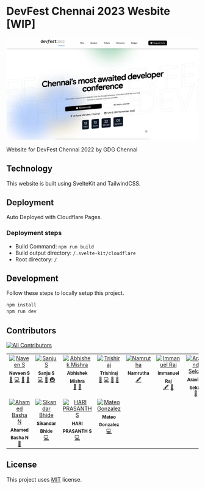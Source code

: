 # DevFest Chennai 2023 Wesbite [WIP]

![A screenshot of the DevFest Chennai 2022 website](static/web.webp "DevFest Chennai 2022 website")

Website for DevFest Chennai 2022 by GDG Chennai

## Technology

This website is built using SvelteKit and TailwindCSS.

## Deployment

Auto Deployed with Cloudflare Pages.

### Deployment steps

* Build Command: `npm run build`
* Build output directory: `/.svelte-kit/cloudflare`
* Root directory: `/`

## Development

Follow these steps to locally setup this project.

```bash
npm install
npm run dev
```

## Contributors

<!-- ALL-CONTRIBUTORS-BADGE:START - Do not remove or modify this section -->
[![All Contributors](https://img.shields.io/badge/all_contributors-11-orange.svg?style=flat-square)](#contributors-)
<!-- ALL-CONTRIBUTORS-BADGE:END -->


<!-- ALL-CONTRIBUTORS-LIST:START - Do not remove or modify this section -->
<!-- prettier-ignore-start -->
<!-- markdownlint-disable -->
<table>
  <tbody>
    <tr>
      <td align="center" valign="top" width="14.28%"><a href="https://navs.page"><img src="https://avatars.githubusercontent.com/u/22239584?v=4?s=100" width="100px;" alt="Naveen S"/><br /><sub><b>Naveen S</b></sub></a><br /><a href="#maintenance-navhits" title="Maintenance">🚧</a> <a href="https://github.com/gdgchennai/devfest2022-web/commits?author=navhits" title="Code">💻</a> <a href="https://github.com/gdgchennai/devfest2022-web/commits?author=navhits" title="Documentation">📖</a> <a href="https://github.com/gdgchennai/devfest2022-web/pulls?q=is%3Apr+reviewed-by%3Anavhits" title="Reviewed Pull Requests">👀</a></td>
      <td align="center" valign="top" width="14.28%"><a href="https://www.thisux.in"><img src="https://avatars.githubusercontent.com/u/23400022?v=4?s=100" width="100px;" alt="Sanju S"/><br /><sub><b>Sanju S</b></sub></a><br /><a href="https://github.com/gdgchennai/devfest2022-web/commits?author=Spikeysanju" title="Code">💻</a> <a href="#design-Spikeysanju" title="Design">🎨</a> <a href="#infra-Spikeysanju" title="Infrastructure (Hosting, Build-Tools, etc)">🚇</a></td>
      <td align="center" valign="top" width="14.28%"><a href="http://abhishekmishra.dev"><img src="https://avatars.githubusercontent.com/u/38150419?v=4?s=100" width="100px;" alt="Abhishek Mishra"/><br /><sub><b>Abhishek Mishra</b></sub></a><br /><a href="https://github.com/gdgchennai/devfest2022-web/pulls?q=is%3Apr+reviewed-by%3Aabhishekmishragithub" title="Reviewed Pull Requests">👀</a> <a href="#ideas-abhishekmishragithub" title="Ideas, Planning, & Feedback">🤔</a></td>
      <td align="center" valign="top" width="14.28%"><a href="https://trishiraj.me/"><img src="https://avatars.githubusercontent.com/u/10130963?v=4?s=100" width="100px;" alt="Trishiraj"/><br /><sub><b>Trishiraj</b></sub></a><br /><a href="#projectManagement-StarkDroid" title="Project Management">📆</a> <a href="https://github.com/gdgchennai/devfest2022-web/commits?author=StarkDroid" title="Code">💻</a> <a href="https://github.com/gdgchennai/devfest2022-web/pulls?q=is%3Apr+reviewed-by%3AStarkDroid" title="Reviewed Pull Requests">👀</a> <a href="#maintenance-StarkDroid" title="Maintenance">🚧</a></td>
      <td align="center" valign="top" width="14.28%"><a href="https://github.com/namruthahari"><img src="https://avatars.githubusercontent.com/u/67582793?v=4?s=100" width="100px;" alt="Namrutha"/><br /><sub><b>Namrutha</b></sub></a><br /><a href="#content-namruthahari" title="Content">🖋</a></td>
      <td align="center" valign="top" width="14.28%"><a href="https://iamimmanuelraj.github.io/"><img src="https://avatars.githubusercontent.com/u/26855364?v=4?s=100" width="100px;" alt="Immanuel Raj"/><br /><sub><b>Immanuel Raj</b></sub></a><br /><a href="#content-iamimmanuelraj" title="Content">🖋</a> <a href="https://github.com/gdgchennai/devfest2022-web/pulls?q=is%3Apr+reviewed-by%3Aiamimmanuelraj" title="Reviewed Pull Requests">👀</a></td>
      <td align="center" valign="top" width="14.28%"><a href="https://github.com/iamaravindsekar"><img src="https://avatars.githubusercontent.com/u/20441340?v=4?s=100" width="100px;" alt="Aravind Sekar"/><br /><sub><b>Aravind Sekar</b></sub></a><br /><a href="#design-iamaravindsekar" title="Design">🎨</a></td>
    </tr>
    <tr>
      <td align="center" valign="top" width="14.28%"><a href="https://ahamedbasha-n.github.io/portfolio/"><img src="https://avatars.githubusercontent.com/u/69695103?v=4?s=100" width="100px;" alt="Ahamed Basha N "/><br /><sub><b>Ahamed Basha N </b></sub></a><br /><a href="#maintenance-ahamedbasha-n" title="Maintenance">🚧</a></td>
      <td align="center" valign="top" width="14.28%"><a href="https://github.com/SikandarJODD"><img src="https://avatars.githubusercontent.com/u/93428946?v=4?s=100" width="100px;" alt="Sikandar Bhide"/><br /><sub><b>Sikandar Bhide</b></sub></a><br /><a href="https://github.com/gdgchennai/devfest2022-web/commits?author=SikandarJODD" title="Code">💻</a></td>
      <td align="center" valign="top" width="14.28%"><a href="https://github.com/nammahari"><img src="https://avatars.githubusercontent.com/u/71805019?v=4?s=100" width="100px;" alt="HARI PRASANTH S"/><br /><sub><b>HARI PRASANTH S</b></sub></a><br /><a href="https://github.com/gdgchennai/devfest2022-web/commits?author=nammahari" title="Code">💻</a></td>
      <td align="center" valign="top" width="14.28%"><a href="http://moaqz.tech"><img src="https://avatars.githubusercontent.com/u/88462463?v=4?s=100" width="100px;" alt="Mateo Gonzalez"/><br /><sub><b>Mateo Gonzalez</b></sub></a><br /><a href="https://github.com/gdgchennai/devfest2022-web/commits?author=moaqz" title="Code">💻</a></td>
    </tr>
  </tbody>
</table>

<!-- markdownlint-restore -->
<!-- prettier-ignore-end -->

<!-- ALL-CONTRIBUTORS-LIST:END -->
<!-- prettier-ignore-start -->
<!-- markdownlint-disable -->

<!-- markdownlint-restore -->
<!-- prettier-ignore-end -->

<!-- ALL-CONTRIBUTORS-LIST:END -->

## License

This project uses [MIT](LICENSE.txt) license.
